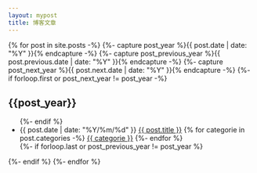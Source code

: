 ```yaml
---
layout: mypost
title: 博客文章
---
```

<div class="page page-index">
  {% for post in site.posts  -%}
    {%- capture post_year %}{{ post.date | date: "%Y" }}{% endcapture -%}
    {%- capture post_previous_year %}{{ post.previous.date | date: "%Y" }}{% endcapture -%}
    {%- capture post_next_year %}{{ post.next.date | date: "%Y" }}{% endcapture -%}
    {%- if forloop.first or post_next_year != post_year -%}
    <div class="list-post">
      <h2 id="{{post_year}}">{{post_year}}</h2>
      <ul>
    {%- endif %}
        <li>
          <span class="date">{{ post.date | date: "%Y/%m/%d" }}</span>
          <a href="{{ site.baseurl | append: post.url }}" class="title hover-underline">{{ post.title }}</a>
          {% for categorie in post.categories -%}
          <a href="{{site.baseurl}}/pages/categories.html#{{ categorie }}" class="category hover-underline">{{ categorie }}</a>
          {%- endfor %}
        </li>
    {%- if forloop.last or post_previous_year != post_year %}
      </ul>
    </div>
    {%- endif %}
  {%- endfor %}
</div>
